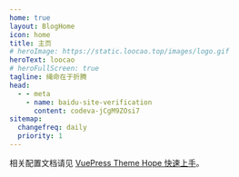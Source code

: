 ```yaml
---
home: true
layout: BlogHome
icon: home
title: 主页
# heroImage: https://static.loocao.top/images/logo.gif
heroText: loocao
# heroFullScreen: true
tagline: 绳命在于折腾
head:
  - - meta
    - name: baidu-site-verification
      content: codeva-jCgM9ZOsi7
sitemap:
  changefreq: daily
  priority: 1
---
```


相关配置文档请见 [VuePress Theme Hope 快速上手](https://theme-hope.vuejs.press/zh/get-started/)。
